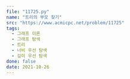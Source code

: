 ```yaml
---
file: "11725.py"
name: "트리의 부모 찾기"
src: "https://www.acmicpc.net/problem/11725"
tags:
  - 그래프 이론
  - 그래프 탐색
  - 트리
  - 너비 우선 탐색
  - 깊이 우선 탐색
done: false
date: 2021-10-26
---
```

